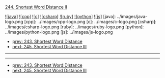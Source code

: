 [244. Shortest Word Distance II](https://leetcode.com/problems/shortest-word-distance-ii/)

[![java]](../java/244-shortest-word-distance-ii.md)
[![cpp]](../cpp/244-shortest-word-distance-ii.md)
[![c]](../c/244-shortest-word-distance-ii.md)
[![csharp]](../csharp/244-shortest-word-distance-ii.md)
[![ruby]](../ruby/244-shortest-word-distance-ii.md)
[![python]](../python/244-shortest-word-distance-ii.md)
[![js]](../js/244-shortest-word-distance-ii.md)
[java]: ../images/java-logo.png
[cpp]: ../images/cpp-logo.png
[c]: ../images/c-logo.png
[csharp]: ../images/csharp-logo.png
[ruby]: ../images/ruby-logo.png
[python]: ../images/python-logo.png
[js]: ../images/js-logo.png

- [prev: 243. Shortest Word Distance](243-shortest-word-distance.md)
- [next: 245. Shortest Word Distance III](245-shortest-word-distance-iii.md)

---



---

- [prev: 243. Shortest Word Distance](243-shortest-word-distance.md)
- [next: 245. Shortest Word Distance III](245-shortest-word-distance-iii.md)
